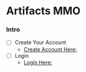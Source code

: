 # Artifacts MMO

### Intro
- [ ] Create Your Account
    - [Create Account Here:](https://artifactsmmo.com/account/create)
- [ ] Login
    - [Login Here:](https://artifactsmmo.com/account/create)